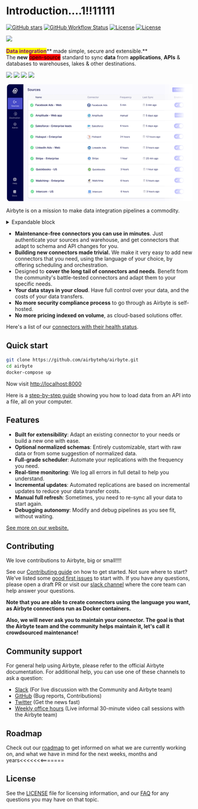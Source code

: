# Introduction....1!!11111

[![GitHub stars](https://img.shields.io/github/stars/airbytehq/airbyte?style=social\&label=Star\&maxAge=2592000)](https://github.com/airbytehq/airbyte/stargazers/) [![GitHub Workflow Status](https://img.shields.io/github/workflow/status/airbytehq/airbyte/Airbyte%20CI)](https://github.com/airbytehq/airbyte/actions/workflows/gradle.yml) [![License](https://img.shields.io/static/v1?label=license\&message=MIT\&color=brightgreen)](https://github.com/airbytehq/airbyte/tree/a9b1c6c0420550ad5069aca66c295223e0d05e27/LICENSE/README.md) [![License](https://img.shields.io/static/v1?label=license\&message=ELv2\&color=brightgreen)](https://github.com/airbytehq/airbyte/tree/a9b1c6c0420550ad5069aca66c295223e0d05e27/LICENSE/README.md)

![](.gitbook/assets/airbyte\_new\_logo.svg)

<mark style="color:purple;">**Data integration**</mark>\*\* made simple, secure and extensible.\*\*\
The **new** <mark style="background-color:red;">open-source</mark> standard to sync **data** from **applications**, **APIs** & databases to warehouses, lakes & other destinations.

[![](.gitbook/assets/deploy\_locally.svg)](deploying-airbyte/local-deployment.md) [![](.gitbook/assets/deploy\_on\_aws.svg)](deploying-airbyte/on-aws-ec2.md) [![](.gitbook/assets/deploy\_on\_gcp.svg)](deploying-airbyte/on-gcp-compute-engine.md) [![](.gitbook/assets/deploy\_on\_k8s.svg)](deploying-airbyte/on-kubernetes.md)

![](.gitbook/assets/airbyte-ui-for-your-integration-pipelines.png)

Airbyte is on a mission to make data integration pipelines a commodity.

<details>

<summary>Expandable block</summary>



</details>

* **Maintenance-free connectors you can use in minutes**. Just authenticate your sources and warehouse, and get connectors that adapt to schema and API changes for you.
* **Building new connectors made trivial.** We make it very easy to add new connectors that you need, using the language of your choice, by offering scheduling and orchestration.
* Designed to **cover the long tail of connectors and needs**. Benefit from the community's battle-tested connectors and adapt them to your specific needs.
* **Your data stays in your cloud**. Have full control over your data, and the costs of your data transfers.
* **No more security compliance process** to go through as Airbyte is self-hosted.
* **No more pricing indexed on volume**, as cloud-based solutions offer.

Here's a list of our [connectors with their health status](integrations/).

## Quick start

```bash
git clone https://github.com/airbytehq/airbyte.git
cd airbyte
docker-compose up
```

Now visit [http://localhost:8000](http://localhost:8000)

Here is a [step-by-step guide](https://github.com/airbytehq/airbyte/tree/e378d40236b6a34e1c1cb481c8952735ec687d88/docs/quickstart/getting-started.md) showing you how to load data from an API into a file, all on your computer.

## Features

* **Built for extensibility**: Adapt an existing connector to your needs or build a new one with ease.
* **Optional normalized schemas**: Entirely customizable, start with raw data or from some suggestion of normalized data.
* **Full-grade scheduler**: Automate your replications with the frequency you need.
* **Real-time monitoring**: We log all errors in full detail to help you understand.
* **Incremental updates**: Automated replications are based on incremental updates to reduce your data transfer costs.
* **Manual full refresh**: Sometimes, you need to re-sync all your data to start again.
* **Debugging autonomy**: Modify and debug pipelines as you see fit, without waiting.

[See more on our website.](https://airbyte.io/features/)

## Contributing

We love contributions to Airbyte, big or small!!!!

See our [Contributing guide](contributing-to-airbyte/) on how to get started. Not sure where to start? We’ve listed some [good first issues](https://github.com/airbytehq/airbyte/labels/good%20first%20issue) to start with. If you have any questions, please open a draft PR or visit our [slack channel](https://github.com/airbytehq/airbyte/tree/a9b1c6c0420550ad5069aca66c295223e0d05e27/slack.airbyte.io) where the core team can help answer your questions.

**Note that you are able to create connectors using the language you want, as Airbyte connections run as Docker containers.**

**Also, we will never ask you to maintain your connector. The goal is that the Airbyte team and the community helps maintain it, let's call it crowdsourced maintenance!**

## Community support

For general help using Airbyte, please refer to the official Airbyte documentation. For additional help, you can use one of these channels to ask a question:

* [Slack](https://slack.airbyte.io) (For live discussion with the Community and Airbyte team)
* [GitHub](https://github.com/airbytehq/airbyte) (Bug reports, Contributions)
* [Twitter](https://twitter.com/airbytehq) (Get the news fast)
* [Weekly office hours](https://airbyte.io/weekly-office-hours/) (Live informal 30-minute video call sessions with the Airbyte team)

## Roadmap

Check out our [roadmap](project-overview/roadmap.md) to get informed on what we are currently working on, and what we have in mind for the next weeks, months and years<<<<<<<=======

## License

See the [LICENSE](project-overview/licenses/) file for licensing information, and our [FAQ](project-overview/licenses/license-faq.md) for any questions you may have on that topic.
